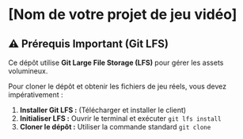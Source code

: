 # [Nom de votre projet de jeu vidéo]

## ⚠️ Prérequis Important (Git LFS)

Ce dépôt utilise **Git Large File Storage (LFS)** pour gérer les assets volumineux.

Pour cloner le dépôt et obtenir les fichiers de jeu réels, vous devez impérativement :

1.  **Installer Git LFS :** (Télécharger et installer le client)
2.  **Initialiser LFS :** Ouvrir le terminal et exécuter `git lfs install`
3.  **Cloner le dépôt :** Utiliser la commande standard `git clone`
